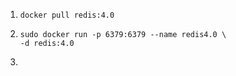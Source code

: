 1. ```shell
   docker pull redis:4.0
   ```

2. ```shell
   sudo docker run -p 6379:6379 --name redis4.0 \
   -d redis:4.0
   ```

3. 

